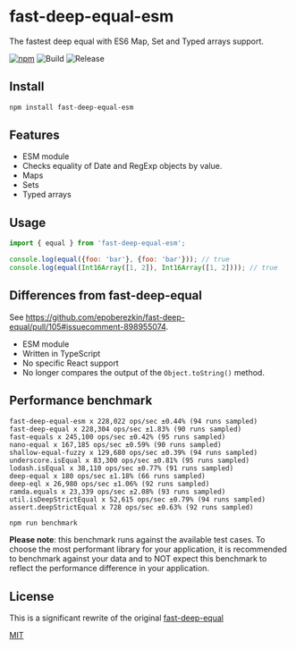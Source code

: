 # fast-deep-equal-esm
The fastest deep equal with ES6 Map, Set and Typed arrays support.

[![npm](https://img.shields.io/npm/v/fast-deep-equal-esm)](https://www.npmjs.com/package/fast-deep-equal-esm)
![Build](https://github.com/jpoehnelt/fast-deep-equal-esm/workflows/Build/badge.svg)
![Release](https://github.com/jpoehnelt/fast-deep-equal-esm/workflows/Release/badge.svg)

## Install

```bash
npm install fast-deep-equal-esm
```

## Features

- ESM module
- Checks equality of Date and RegExp objects by value.
- Maps
- Sets
- Typed arrays

## Usage

```js
import { equal } from 'fast-deep-equal-esm';

console.log(equal({foo: 'bar'}, {foo: 'bar'})); // true
console.log(equal(Int16Array([1, 2]), Int16Array([1, 2]))); // true
```

## Differences from fast-deep-equal

See https://github.com/epoberezkin/fast-deep-equal/pull/105#issuecomment-898955074.

- ESM module
- Written in TypeScript
- No specific React support
- No longer compares the output of the `Object.toString()` method.

## Performance benchmark

```
fast-deep-equal-esm x 228,022 ops/sec ±0.44% (94 runs sampled)
fast-deep-equal x 228,304 ops/sec ±1.83% (90 runs sampled)
fast-equals x 245,100 ops/sec ±0.42% (95 runs sampled)
nano-equal x 167,185 ops/sec ±0.59% (90 runs sampled)
shallow-equal-fuzzy x 129,680 ops/sec ±0.39% (94 runs sampled)
underscore.isEqual x 83,300 ops/sec ±0.81% (95 runs sampled)
lodash.isEqual x 38,110 ops/sec ±0.77% (91 runs sampled)
deep-equal x 180 ops/sec ±1.18% (66 runs sampled)
deep-eql x 26,980 ops/sec ±1.06% (92 runs sampled)
ramda.equals x 23,339 ops/sec ±2.08% (93 runs sampled)
util.isDeepStrictEqual x 52,615 ops/sec ±0.79% (94 runs sampled)
assert.deepStrictEqual x 728 ops/sec ±0.63% (92 runs sampled)
```

```bash
npm run benchmark
```

__Please note__: this benchmark runs against the available test cases. To choose the most performant library for your application, it is recommended to benchmark against your data and to NOT expect this benchmark to reflect the performance difference in your application.


## License

This is a significant rewrite of the original [fast-deep-equal](https://github.com/epoberezkin/fast-deep-equal)

[MIT](https://github.com/jpoehnelt/fast-deep-equal-esm/blob/master/LICENSE)
